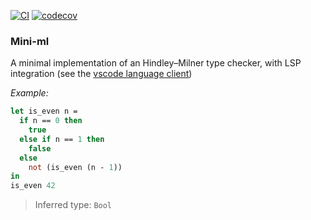 [![CI](https://github.com/ascandone/mini-ml/actions/workflows/ci.yml/badge.svg)](https://github.com/ascandone/mini-ml/actions/workflows/ci.yml) [![codecov](https://codecov.io/gh/ascandone/mini-ml/graph/badge.svg?token=MSbSsCYLhn)](https://codecov.io/gh/ascandone/mini-ml)

### Mini-ml

A minimal implementation of an Hindley–Milner type checker, with LSP integration (see the [vscode language client](https://github.com/ascandone/mini-ml-vscode))

_Example:_

```ml
let is_even n =
  if n == 0 then
    true
  else if n == 1 then
    false
  else
    not (is_even (n - 1))
in
is_even 42
```

> Inferred type: `Bool`
